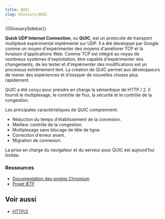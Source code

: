 ```yaml
---
title: QUIC
slug: Glossary/QUIC
---
```


{{GlossarySidebar}}

**Quick UDP Internet Connection**, ou **QUIC**, est un protocole de transport multiplexé expérimental implémenté sur UDP. Il a été développé par Google comme un moyen d'expérimenter des moyens d'améliorer TCP et la livraison d'applications Web. Comme TCP est intégré au noyau de nombreux systèmes d'exploitation, être capable d'expérimenter des changements, de les tester et d'implémenter des modifications est un processus extrêmement lent. La création de QUIC permet aux développeurs de mener des expériences et d'essayer de nouvelles choses plus rapidement.

QUIC a été conçu pour prendre en charge la sémantique de HTTP / 2. Il fournit le multiplexage, le contrôle de flux, la sécurité et le contrôle de la congestion.

Les principales caractéristiques de QUIC comprennent:

- Réduction du temps d'établissement de la connexion.
- Meilleur contrôle de la congestion.
- Multiplexage sans blocage de tête de ligne.
- Correction d'erreur avant.
- Migration de connexion.

La prise en charge du navigateur et du serveur pour QUIC est aujourd'hui limitée.

### Ressources

- [Documentation des projets Chromium](https://www.chromium.org/quic)
- [Projet IETF](https://tools.ietf.org/html/draft-tsvwg-quic-protocol-02)

## Voir aussi

- [HTTP/2](/fr/docs/Glossaire/HTTP_2)

